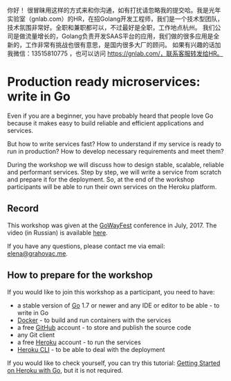 你好！
很冒昧用这样的方式来和你沟通，如有打扰请忽略我的提交哈。我是光年实验室（gnlab.com）的HR，在招Golang开发工程师，我们是一个技术型团队，技术氛围非常好。全职和兼职都可以，不过最好是全职，工作地点杭州。
我们公司是做流量增长的，Golang负责开发SAAS平台的应用，我们做的很多应用是全新的，工作非常有挑战也很有意思，是国内很多大厂的顾问。
如果有兴趣的话加我微信：13515810775  ，也可以访问 https://gnlab.com/，联系客服转发给HR。
# Production ready microservices: write in Go

Even if you are a beginner, you have probably heard that people love Go because it makes easy to build reliable and efficient applications and services.

But how to write services fast? How to understand if my service is ready to run in production? How to develop necessary requirements and meet them?

During the workshop we will discuss how to design stable, scalable, reliable and performant services. Step by step, we will write a service from scratch and prepare it for the deployment. So, at the end of the workshop participants will be able to run their own services on the Heroku platform.

## Record

This workshop was given at the [GoWayFest](http://goway.io) conference in July, 2017. The video (in Russian) is available [here](https://youtu.be/7jNsrSAPORQ).

If you have any questions, please contact me via email: [elena@grahovac.me](mailto:elena@grahovac.me).

## How to prepare for the workshop 

If you would like to join this workshop as a participant, you need to have:

- a stable version of [Go](https://golang.org/dl) 1.7 or newer and any IDE or editor to be able - to write in Go
- [Docker](https://www.docker.com/community-edition) - to build and run containers with the services
- a free [GitHub](https://github.com) account - to store and publish the source code
- any Git client
- a free [Heroku](https://www.heroku.com/) account - to run the services
- [Heroku CLI](https://devcenter.heroku.com/articles/heroku-cli) - to be able to deal with the deployment

If you would like to check yourself, you can try this tutorial: [Getting Started on Heroku with Go](https://devcenter.heroku.com/articles/getting-started-with-go), but it is not required.
